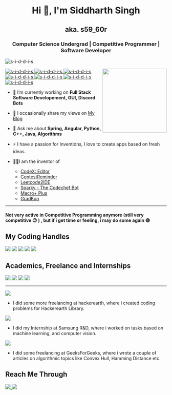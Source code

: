 <h1 align="center">Hi 👋, I'm Siddharth Singh</h1>
<h2 align="center">aka. <strong>s59_60r</strong> </h2>
<h3 align="center">Computer Science Undergrad | Competitive Programmer | Software Developer </h3>


<p align="left"> <img src="https://komarev.com/ghpvc/?username=s-i-d-d-i-s" alt="s-i-d-d-i-s" /> </p>
<img align='right' src='https://user-images.githubusercontent.com/5713670/87202985-820dcb80-c2b6-11ea-9f56-7ec461c497c3.gif' width='200'>

<p align="left">
  <a href="https://github.com/s-i-d-d-i-s"> <img src="https://img.shields.io/badge/C++-lightblue.svg?style=for-the-badge&logo=cplusplus" alt="s-i-d-d-i-s" /> </a>
  <a href="https://github.com/s-i-d-d-i-s"> <img src="https://img.shields.io/badge/C-lightblue.svg?style=for-the-badge&logo=cplusplus" alt="s-i-d-d-i-s" /> </a>
  <a href="https://github.com/s-i-d-d-i-s"> <img src="https://img.shields.io/badge/Python-lightblue.svg?style=for-the-badge" alt="s-i-d-d-i-s" /> </a>
  <a href="https://github.com/s-i-d-d-i-s"> <img src="https://img.shields.io/badge/Java-lightblue.svg?style=for-the-badge" alt="s-i-d-d-i-s" /> </a>
  <a href="https://github.com/s-i-d-d-i-s"> <img src="https://img.shields.io/badge/Javascript-lightblue.svg?style=for-the-badge" alt="s-i-d-d-i-s" /> </a>
  <a href="https://github.com/s-i-d-d-i-s"> <img src="https://img.shields.io/badge/Kotlin-lightblue.svg?style=for-the-badge" alt="s-i-d-d-i-s" /> </a>
  <a href="https://github.com/s-i-d-d-i-s"> <img src="https://img.shields.io/badge/Flutter-lightblue.svg?style=for-the-badge" alt="s-i-d-d-i-s" /> </a>
</p>

- 🔭 I’m currently working on **Full Stack Software Developement, GUI, Discord Bots**

- 📝 I occasionally share my views on [My Blog](https://imsid.in/blog)

- 💬 Ask me about **Spring, Angular, Python, C++, Java, Algorithms**

- ⚡ I have a passion for Inventions, I love to create apps based on fresh ideas.

- 👨‍💼I am the inventor of
  - [CodeX: Editor](https://codex-editor.netlify.app)
  - [ContestReminder](https://discord.gg/yWdAV7nFGd)
  - [Leetcode2IDE](https://s-i-d-d-i-s.github.io/Leetcode2IDE/)
  - [Sparky - The Codechef Bot](https://discord.gg/7vzwAye2kN)
  - [Macro+ Plus](https://macro-plus.herokuapp.com/)
  - [GradKon](https://gradkon.netlify.com)
<hr>

#### Not very active in Competitive Programming anymore (still very competitive 😉 ) , but if i get time or feeling, i may do some again 😄

## My Coding Handles

<a href="https://codechef.com/users/s59_60r"><img src="https://img.shields.io/badge/Codechef-2122-yellow?style=for-the-badge"></a>
<a href="https://codeforces.com/profile/s59_60r"><img src="https://img.shields.io/badge/Codeforces-1796-rgb(0%2C0%2C255)?style=for-the-badge"></a>
<a href="https://atcoder.jp/users/s59_60r"><img src="https://img.shields.io/badge/Atcoder-1300-rgb(0%2C192%2C192)?style=for-the-badge"></a>
<a href="https://leetcode.com/s59_60r/"><img src="https://img.shields.io/badge/Leetcode-2015-ff69b4?style=for-the-badge"></a>
<a href="https://www.hackerrank.com/s5960r"><img src="https://img.shields.io/badge/Hackerrank-1835-green?style=for-the-badge"></a>



## Academics, Freelance and Internships

<span><img src="https://img.shields.io/badge/BIT_Mesra-BTECH_CSE-orange?style=for-the-badge"></span>
<span><img src="https://img.shields.io/badge/GPA-8.2/10-rgb(0%2C0%2C255)?style=for-the-badge"></span>
<span><img src="https://img.shields.io/badge/Rank_Opener_2018-cyan?style=for-the-badge"></span>
<span><img src="https://img.shields.io/badge/Recieved_Scholarship-pink?style=for-the-badge"></span>

<hr>

[![ ](https://img.shields.io/badge/HackerEarth-Apr_2021-%232C3454.svg?&style=for-the-badge&logo=HackerEarth&logoColor=Blue)](https://research.samsung.com/sri-b)
- I did some more freelancing at hackerearth, where i created coding problems for Hackerearth Library.

[![ ](https://img.shields.io/badge/Samsung-Feb_2021-blue?style=for-the-badge&logo=Samsung&logoColor=Blue)](https://research.samsung.com/sri-b)
- I did my Internship at Samsung R&D, where i worked on tasks based on machine learning, and computer vision.

[![ ](https://img.shields.io/badge/GeeksForGeeks-May_2020-Green?style=for-the-badge)](https://www.geeksforgeeks.org/)
- I did some freelancing at GeeksForGeeks, where i wrote a couple of articles on algorithmic topics like Convex Hull, Hamming Distance etc.

## Reach Me Through
[![ ](https://img.shields.io/badge/LinkedIn-0077B5?style=for-the-badge&logo=linkedin&logoColor=white) ](https://www.linkedin.com/in/siddharthsingh3099/)
[![ ](https://img.shields.io/badge/Contact-0077B5?style=for-the-badge&logo=gmail&logoColor=white) ](mailto:contact@imsid.in)



